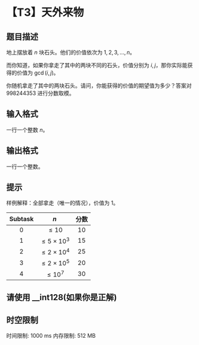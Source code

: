 # 【T3】天外来物

## 题目描述

地上摆放着 $n$ 块石头。他们的价值依次为 $1,2,3,\dots,n$。

而你知道，如果你拿走了其中的两块不同的石头，价值分别为 $i,j$，那你实际能获得的价值为 $\gcd(i,j)$。

你随机拿走了其中的两块石头。请问，你能获得的价值的期望值为多少？答案对 $998244353$ 进行分数取模。

## 输入格式

一行一个整数 $n$。

## 输出格式

一行一个整数。

## 提示

样例解释：全部拿走（唯一的情况），价值为 $1$。

| Subtask | $n$ | 分数 |
| :-----------: | :-----------: | :-----------: |
| 0 | $\le10$ | $10$ |
| 1 | $\le5\times10^3$ | 15 |
| 2 | $\le2\times10^4$ | 25 |
| 3 | $\le2\times10^5$ | 20 |
| 4 | $\le10^7$ | 30 |

## 请使用 __int128(如果你是正解)

## 时空限制

时间限制: 1000 ms
内存限制: 512 MB
